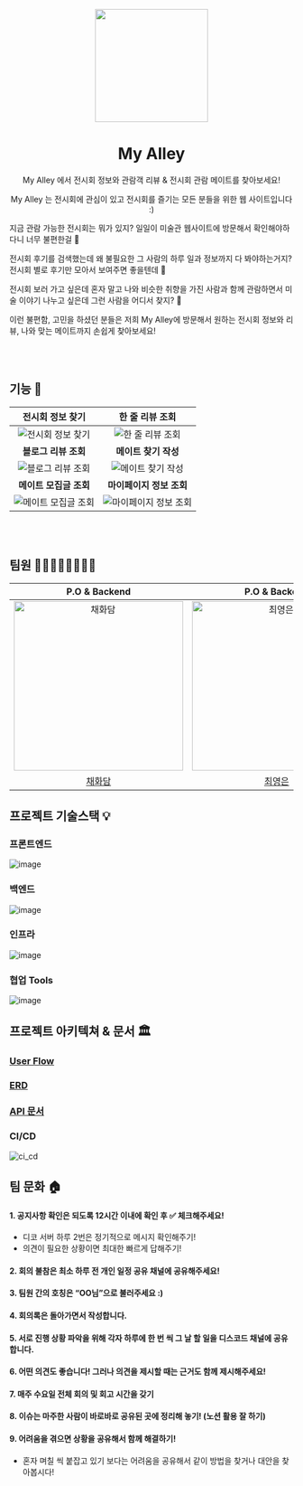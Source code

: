 <p align="middle" >
  <img width="200px;" src="https://user-images.githubusercontent.com/61264510/218919921-ccae06ab-8407-4e9d-815c-981bb1dd3215.png?raw=true"/>
</p>
<h1 align="middle">My Alley</h1>
<p align="middle"> My Alley 에서 전시회 정보와 관람객 리뷰 & 전시회 관람 메이트를 찾아보세요! </p>
<p align="middle"> My Alley 는 전시회에 관심이 있고 전시회를 즐기는 모든 분들을 위한 웹 사이트입니다 :)  </p>

지금 관람 가능한 전시회는 뭐가 있지? 일일이 미술관 웹사이트에 방문해서 확인해야하다니 너무 불편한걸 :thinking: 

전시회 후기를 검색했는데 왜 불필요한 그 사람의 하루 일과 정보까지 다 봐야하는거지? 전시회 별로 후기만 모아서 보여주면 좋을텐데 :thinking:

전시회 보러 가고 싶은데 혼자 말고 나와 비슷한 취향을 가진 사람과 함께 관람하면서 미술 이야기 나누고 싶은데 그런 사람을 어디서 찾지? :thinking:

이런 불편함, 고민을 하셨던 분들은 저희 My Alley에 방문해서 원하는 전시회 정보와 리뷰, 나와 맞는 메이트까지 손쉽게 찾아보세요!

<br></br>

## 기능 🌈

|                                                   <b>전시회 정보 찾기</b>                                                   |                                                   <b>한 줄 리뷰 조회</b>                                                    |
|:--------------------------------------------------------------------------------------------------------------------:|:---------------------------------------------------------------------------------------------------------------------:|
| ![전시회 정보 찾기](https://user-images.githubusercontent.com/61264510/218919921-ccae06ab-8407-4e9d-815c-981bb1dd3215.png)  |  ![한 줄 리뷰 조회](https://user-images.githubusercontent.com/61264510/218919921-ccae06ab-8407-4e9d-815c-981bb1dd3215.png)  |
|                                                   <b>블로그 리뷰 조회</b>                                                   |                                                   <b> 메이트 찾기 작성</b>                                                   |
| ![블로그 리뷰 조회](https://user-images.githubusercontent.com/61264510/218919921-ccae06ab-8407-4e9d-815c-981bb1dd3215.png)  |  ![메이트 찾기 작성](https://user-images.githubusercontent.com/61264510/218919921-ccae06ab-8407-4e9d-815c-981bb1dd3215.png)  | </br>
|                                                  <b>메이트 모집글 조회</b>                                                   |                                                  <b>마이페이지 정보 조회</b>                                                   |
| ![메이트 모집글 조회](https://user-images.githubusercontent.com/61264510/218919921-ccae06ab-8407-4e9d-815c-981bb1dd3215.png) | ![마이페이지 정보 조회](https://user-images.githubusercontent.com/61264510/218919921-ccae06ab-8407-4e9d-815c-981bb1dd3215.png) | </br>

<br></br>

## 팀원 👨‍👨‍👧‍👧👨‍👨‍👧‍👧

|                                                              P.O & Backend                                                               |                                                              P.O & Backend                                                               |                                                                 Backend                                                                  |                                                                 DevOps                                                                  |                                                                Frontend                                                                 |                                                                Frontend                                                                 |                                                                Frontend                                                                 |                                                                Designer                                                                 |
|:----------------------------------------------------------------------------------------------------------------------------------------:|:----------------------------------------------------------------------------------------------------------------------------------------:|:----------------------------------------------------------------------------------------------------------------------------------------:|:---------------------------------------------------------------------------------------------------------------------------------------:|:---------------------------------------------------------------------------------------------------------------------------------------:|:---------------------------------------------------------------------------------------------------------------------------------------:|:---------------------------------------------------------------------------------------------------------------------------------------:|:---------------------------------------------------------------------------------------------------------------------------------------:|
| <img src="https://user-images.githubusercontent.com/61264510/218923719-2cc42708-4a7f-45ca-ae1f-7ca55c2374ef.png" width=300px alt="채화담"/> | <img src="https://user-images.githubusercontent.com/61264510/218924432-b4a40035-b349-435a-9c08-e03d22595b12.png" width=300px alt="최영은"/> | <img src="https://user-images.githubusercontent.com/61264510/218963828-7c7b8846-50d7-440d-92c2-7ed0fbe3665e.png" width=300px alt="한영진"/> | <img src="https://user-images.githubusercontent.com/61264510/218924300-122a7947-6b8e-45d6-86db-6a528d56ee18.png" width=300px alt="유근수"> | <img src="https://user-images.githubusercontent.com/61264510/218923880-6530c1a1-4750-4a8c-9be1-647089c6c154.png" width=300px alt="김동규"> | <img src="https://user-images.githubusercontent.com/61264510/220117269-9ca3a740-5483-4c26-83f1-3fe2aa3f957b.png" width=300px alt="박예선"> | <img src="https://user-images.githubusercontent.com/61264510/218923524-db65f345-f5a5-4c6d-a00c-052b97d7f822.png" width=300px alt="유나영"> | <img src="https://user-images.githubusercontent.com/61264510/220028908-6f970522-b359-4c90-a91c-eb8629224708.png" width=300px alt="김진아"> |
|                                                     [채화담](https://github.com/Damm06)                                                     |                                                 [최영은](https://github.com/Choi-Young-Eun)                                                 |                                                    [한영진](https://github.com/Ojin0104)                                                    |                                                  [유근수](https://github.com/linusdamyo)                                                   |                                                   [김동규](https://github.com/caffesale)                                                   |                                                   [박예선](https://github.com/YesunPark)                                                   |                                                   [유나영](https://github.com/gandy818)                                                    |                                         [김진아](https://www.behance.net/valuedefault/appreciated)                                         |

## 프로젝트 기술스택 💡

### 프론트엔드
![image](https://user-images.githubusercontent.com/61264510/218927291-72593e23-2b1f-4330-a585-5b1481290ecc.png)

### 백엔드
![image](https://user-images.githubusercontent.com/61264510/218927078-bfcb86e1-c18c-4748-b11c-87ab66e8274c.png)

### 인프라
![image](https://user-images.githubusercontent.com/61264510/218927368-e69b7c32-7de6-41c3-829f-eedd75fb1eea.png)

### 협업 Tools
![image](https://user-images.githubusercontent.com/61264510/218927383-38d31766-4793-4360-b5ed-34d4f811725c.png)


## 프로젝트 아키텍쳐 & 문서 🏛

### [User Flow](https://github.com/myalley-project/myalley-be/wiki/USER-FLOW)

### [ERD](https://github.com/myalley-project/myalley-be/wiki/ERD)

### [API 문서](https://www.notion.so/API-77fb0b5a78d64873a8feece00fbe0d70?pvs=4)

### CI/CD
![ci_cd](https://user-images.githubusercontent.com/61264510/218928419-be640812-91b5-4600-9aba-0370868ec083.png)

## 팀 문화 🏠

#### 1. 공지사항 확인은 되도록 12시간 이내에 확인 후 ✅ 체크해주세요!
- 디코 서버 하루 2번은 정기적으로 메시지 확인해주기!
- 의견이 필요한 상황이면 최대한 빠르게 답해주기!

#### 2. 회의 불참은 최소 하루 전 개인 일정 공유 채널에 공유해주세요!
#### 3. 팀원 간의 호칭은 “OO님”으로 불러주세요 :)
#### 4. 회의록은 돌아가면서 작성합니다.
#### 5. 서로 진행 상황 파악을 위해 각자 하루에 한 번 씩 그 날 할 일을 디스코드 채널에 공유합니다.
#### 6. 어떤 의견도 좋습니다! 그러나 의견을 제시할 때는 근거도 함께 제시해주세요!
#### 7. 매주 수요일 전체 회의 및 회고 시간을 갖기
#### 8. 이슈는 마주한 사람이 바로바로 공유된 곳에 정리해 놓기! (노션 활용 잘 하기)
#### 9. 어려움을 겪으면 상황을 공유해서 함께 해결하기!
- 혼자 며칠 씩 붙잡고 있기 보다는 어려움을 공유해서 같이 방법을 찾거나 대안을 찾아봅시다!